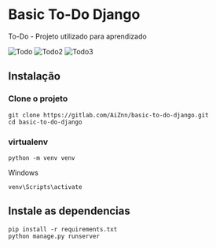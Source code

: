 # Basic To-Do Django
To-Do - Projeto utilizado para aprendizado

![Todo](uploads/6e70a6d10287234bfa8f03af7fa0b915/Todo.png)
![Todo2](uploads/1303aa9519da6cca3fba29ecbd5238e9/Todo2.png)
![Todo3](uploads/4aba82d1840ce57123699bd01881cbc9/Todo3.png)

## Instalação

### Clone o projeto
```
git clone https://gitlab.com/AiZnn/basic-to-do-django.git
cd basic-to-do-django
```

### virtualenv
```
python -m venv venv
```
Windows
```
venv\Scripts\activate
```



## Instale as dependencias
```
pip install -r requirements.txt
python manage.py runserver
```
